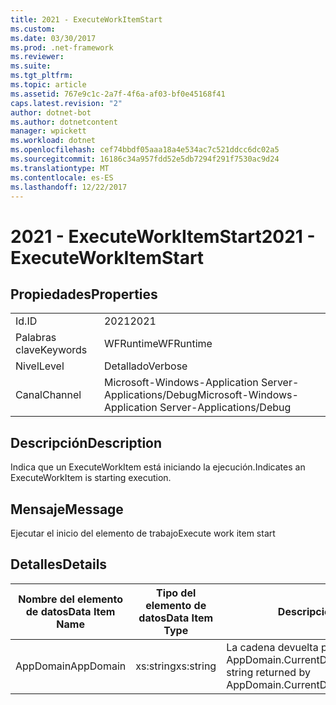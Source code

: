 ```yaml
---
title: 2021 - ExecuteWorkItemStart
ms.custom: 
ms.date: 03/30/2017
ms.prod: .net-framework
ms.reviewer: 
ms.suite: 
ms.tgt_pltfrm: 
ms.topic: article
ms.assetid: 767e9c1c-2a7f-4f6a-af03-bf0e45168f41
caps.latest.revision: "2"
author: dotnet-bot
ms.author: dotnetcontent
manager: wpickett
ms.workload: dotnet
ms.openlocfilehash: cef74bbdf05aaa18a4e534ac7c521ddcc6dc02a5
ms.sourcegitcommit: 16186c34a957fdd52e5db7294f291f7530ac9d24
ms.translationtype: MT
ms.contentlocale: es-ES
ms.lasthandoff: 12/22/2017
---
```

# <a name="2021---executeworkitemstart"></a><span data-ttu-id="4f1b6-102">2021 - ExecuteWorkItemStart</span><span class="sxs-lookup"><span data-stu-id="4f1b6-102">2021 - ExecuteWorkItemStart</span></span>
## <a name="properties"></a><span data-ttu-id="4f1b6-103">Propiedades</span><span class="sxs-lookup"><span data-stu-id="4f1b6-103">Properties</span></span>  
  
|||  
|-|-|  
|<span data-ttu-id="4f1b6-104">Id.</span><span class="sxs-lookup"><span data-stu-id="4f1b6-104">ID</span></span>|<span data-ttu-id="4f1b6-105">2021</span><span class="sxs-lookup"><span data-stu-id="4f1b6-105">2021</span></span>|  
|<span data-ttu-id="4f1b6-106">Palabras clave</span><span class="sxs-lookup"><span data-stu-id="4f1b6-106">Keywords</span></span>|<span data-ttu-id="4f1b6-107">WFRuntime</span><span class="sxs-lookup"><span data-stu-id="4f1b6-107">WFRuntime</span></span>|  
|<span data-ttu-id="4f1b6-108">Nivel</span><span class="sxs-lookup"><span data-stu-id="4f1b6-108">Level</span></span>|<span data-ttu-id="4f1b6-109">Detallado</span><span class="sxs-lookup"><span data-stu-id="4f1b6-109">Verbose</span></span>|  
|<span data-ttu-id="4f1b6-110">Canal</span><span class="sxs-lookup"><span data-stu-id="4f1b6-110">Channel</span></span>|<span data-ttu-id="4f1b6-111">Microsoft-Windows-Application Server-Applications/Debug</span><span class="sxs-lookup"><span data-stu-id="4f1b6-111">Microsoft-Windows-Application Server-Applications/Debug</span></span>|  
  
## <a name="description"></a><span data-ttu-id="4f1b6-112">Descripción</span><span class="sxs-lookup"><span data-stu-id="4f1b6-112">Description</span></span>  
 <span data-ttu-id="4f1b6-113">Indica que un ExecuteWorkItem está iniciando la ejecución.</span><span class="sxs-lookup"><span data-stu-id="4f1b6-113">Indicates an ExecuteWorkItem is starting execution.</span></span>  
  
## <a name="message"></a><span data-ttu-id="4f1b6-114">Mensaje</span><span class="sxs-lookup"><span data-stu-id="4f1b6-114">Message</span></span>  
 <span data-ttu-id="4f1b6-115">Ejecutar el inicio del elemento de trabajo</span><span class="sxs-lookup"><span data-stu-id="4f1b6-115">Execute work item start</span></span>  
  
## <a name="details"></a><span data-ttu-id="4f1b6-116">Detalles</span><span class="sxs-lookup"><span data-stu-id="4f1b6-116">Details</span></span>  
  
|<span data-ttu-id="4f1b6-117">Nombre del elemento de datos</span><span class="sxs-lookup"><span data-stu-id="4f1b6-117">Data Item Name</span></span>|<span data-ttu-id="4f1b6-118">Tipo del elemento de datos</span><span class="sxs-lookup"><span data-stu-id="4f1b6-118">Data Item Type</span></span>|<span data-ttu-id="4f1b6-119">Descripción</span><span class="sxs-lookup"><span data-stu-id="4f1b6-119">Description</span></span>|  
|--------------------|--------------------|-----------------|  
|<span data-ttu-id="4f1b6-120">AppDomain</span><span class="sxs-lookup"><span data-stu-id="4f1b6-120">AppDomain</span></span>|<span data-ttu-id="4f1b6-121">xs:string</span><span class="sxs-lookup"><span data-stu-id="4f1b6-121">xs:string</span></span>|<span data-ttu-id="4f1b6-122">La cadena devuelta por AppDomain.CurrentDomain.FriendlyName.</span><span class="sxs-lookup"><span data-stu-id="4f1b6-122">The string returned by AppDomain.CurrentDomain.FriendlyName.</span></span>|
